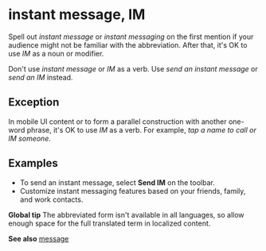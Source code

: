 # instant message, IM

Spell out *instant message* or *instant messaging* on the first mention if your audience might not be familiar with the abbreviation. After that, it's OK to use *IM* as a noun or modifier.

Don't use *instant message* or *IM* as a verb. Use *send an instant message* or *send an IM* instead.

## Exception

In mobile UI content or to form a parallel construction with another one-word phrase, it's OK to use *IM* as a verb. For example, *tap a name to call or IM someone*.

## Examples

- To send an instant message, select **Send IM**  on the toolbar.
- Customize instant messaging features based on your friends, family, and work contacts.

**Global tip** The abbreviated form isn't available in all languages, so allow enough space for the full translated term in localized content.

**See also** [message](../m/message.md)
